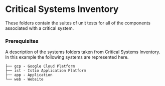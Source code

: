 # Critical Systems Inventory

These folders contain the suites of unit tests for all of the components 
associated with a critical system.

### Prerequisites
A description of the systems folders taken from Critical Systems Inventory.
In this example the following systems are represented here.
```
├── gcp - Google Cloud Platform
├── ist - Istio Application Platform
├── app - Application
└── web - Website
```

